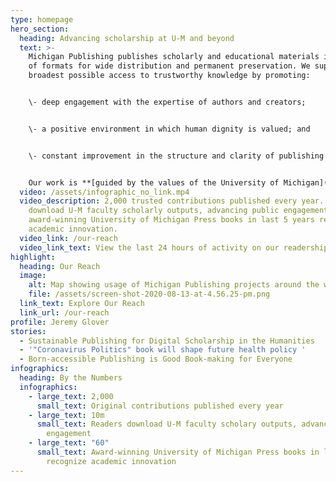 ```yaml
---
type: homepage
hero_section:
  heading: Advancing scholarship at U-M and beyond
  text: >-
    Michigan Publishing publishes scholarly and educational materials in a range
    of formats for wide distribution and permanent preservation. We support the
    broadest possible access to trustworthy knowledge by promoting:


    \- deep engagement with the expertise of authors and creators;


    \- a positive environment in which human dignity is valued; and


    \- constant improvement in the structure and clarity of publishing processes.


    O﻿ur work is **[guided by the values of the University of Michigan](https://culturejourney.umich.edu/values/)**, as formed in 2023 by an institution-wide culture journey process. You will find stories of impact across this site that connect with the **[University's bold "Look to Michigan" commitment](https://vision2034.umich.edu/)** to excellence over the next decade.
  video: /assets/infographic_no_link.mp4
  video_description: 2,000 trusted contributions published every year. 10M readers
    download U-M faculty scholarly outputs, advancing public engagement. 60
    award-winning University of Michigan Press books in last 5 years recognize
    academic innovation.
  video_link: /our-reach
  video_link_text: View the last 24 hours of activity on our readership map
highlight:
  heading: Our Reach
  image:
    alt: Map showing usage of Michigan Publishing projects around the world
    file: /assets/screen-shot-2020-08-13-at-4.56.25-pm.png
  link_text: Explore Our Reach
  link_url: /our-reach
profile: Jeremy Glover
stories:
  - Sustainable Publishing for Digital Scholarship in the Humanities
  - '"Coronavirus Politics" book will shape future health policy '
  - Born-accessible Publishing is Good Book-making for Everyone
infographics:
  heading: By the Numbers
  infographics:
    - large_text: 2,000
      small_text: Original contributions published every year
    - large_text: 10m
      small_text: Readers download U-M faculty scholary outputs, advancing public
        engagement
    - large_text: "60"
      small_text: Award-winning University of Michigan Press books in last 5 years
        recognize academic innovation
---
```

